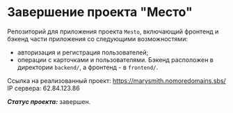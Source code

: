 # Завершение проекта "Место"


Репозиторий для приложения проекта `Mesto`, включающий фронтенд и бэкенд части приложения со следующими возможностями: 
* авторизация и регистрация пользователей;
* операции с карточками и пользователями. 
Бэкенд расположен в директории `backend/`, а фронтенд - в `frontend/`. 
  
Ссылка на реализованный проект: https://marysmith.nomoredomains.sbs/ IP сервера: 62.84.123.86

**_Статус проекта:_** завершен.
